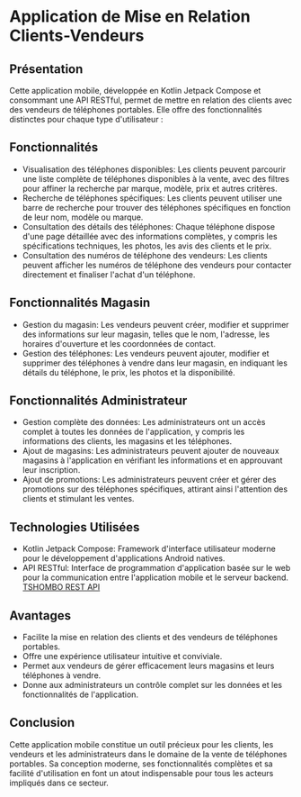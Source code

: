 
# Application de Mise en Relation Clients-Vendeurs
## Présentation

Cette application mobile, développée en Kotlin Jetpack Compose et consommant une API RESTful, permet de mettre en relation des clients avec des vendeurs de téléphones portables. Elle offre des fonctionnalités distinctes pour chaque type d'utilisateur :

## Fonctionnalités

- Visualisation des téléphones disponibles: Les clients peuvent parcourir une liste complète de téléphones disponibles à la vente, avec des filtres pour affiner la recherche par marque, modèle, prix et autres critères.
- Recherche de téléphones spécifiques: Les clients peuvent utiliser une barre de recherche pour trouver des téléphones spécifiques en fonction de leur nom, modèle ou marque.
- Consultation des détails des téléphones: Chaque téléphone dispose d'une page détaillée avec des informations complètes, y compris les spécifications techniques, les photos, les avis des clients et le prix.
- Consultation des numéros de téléphone des vendeurs: Les clients peuvent afficher les numéros de téléphone des vendeurs pour contacter directement et finaliser l'achat d'un téléphone.
## Fonctionnalités Magasin

- Gestion du magasin: Les vendeurs peuvent créer, modifier et supprimer des informations sur leur magasin, telles que le nom, l'adresse, les horaires d'ouverture et les coordonnées de contact.
- Gestion des téléphones: Les vendeurs peuvent ajouter, modifier et supprimer des téléphones à vendre dans leur magasin, en indiquant les détails du téléphone, le prix, les photos et la disponibilité.
## Fonctionnalités Administrateur

- Gestion complète des données: Les administrateurs ont un accès complet à toutes les données de l'application, y compris les informations des clients, les magasins et les téléphones.
- Ajout de magasins: Les administrateurs peuvent ajouter de nouveaux magasins à l'application en vérifiant les informations et en approuvant leur inscription.
- Ajout de promotions: Les administrateurs peuvent créer et gérer des promotions sur des téléphones spécifiques, attirant ainsi l'attention des clients et stimulant les ventes.
## Technologies Utilisées

- Kotlin Jetpack Compose: Framework d'interface utilisateur moderne pour le développement d'applications Android natives.
- API RESTful: Interface de programmation d'application basée sur le web pour la communication entre l'application mobile et le serveur backend. [TSHOMBO REST API](https://github.com/Ortega1709/tshombo-api)
## Avantages

- Facilite la mise en relation des clients et des vendeurs de téléphones portables.
- Offre une expérience utilisateur intuitive et conviviale.
- Permet aux vendeurs de gérer efficacement leurs magasins et leurs téléphones à vendre.
- Donne aux administrateurs un contrôle complet sur les données et les fonctionnalités de l'application.
## Conclusion

Cette application mobile constitue un outil précieux pour les clients, les vendeurs et les administrateurs dans le domaine de la vente de téléphones portables. Sa conception moderne, ses fonctionnalités complètes et sa facilité d'utilisation en font un atout indispensable pour tous les acteurs impliqués dans ce secteur.
